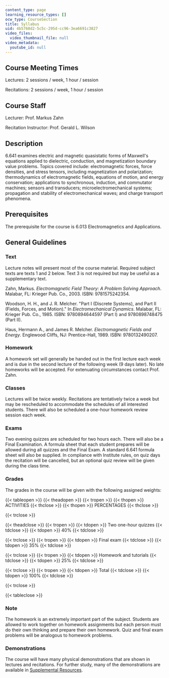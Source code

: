 ```yaml
---
content_type: page
learning_resource_types: []
ocw_type: CourseSection
title: Syllabus
uid: 4b5760d2-5c5c-295d-cc96-3ea6691c3827
video_files:
  video_thumbnail_file: null
video_metadata:
  youtube_id: null
---
```


Course Meeting Times
--------------------

Lectures: 2 sessions / week, 1 hour / session

Recitations: 2 sessions / week, 1 hour / session

Course Staff
------------

Lecturer: Prof. Markus Zahn

Recitation Instructor: Prof. Gerald L. Wilson

Description
-----------

6.641 examines electric and magnetic quasistatic forms of Maxwell's equations applied to dielectric, conduction, and magnetization boundary value problems. Topics covered include: electromagnetic forces, force densities, and stress tensors, including magnetization and polarization; thermodynamics of electromagnetic fields, equations of motion, and energy conservation; applications to synchronous, induction, and commutator machines; sensors and transducers; microelectromechanical systems; propagation and stability of electromechanical waves; and charge transport phenomena.

Prerequisites
-------------

The prerequisite for the course is 6.013 Electromagnetics and Applications.

General Guidelines
------------------

### Text

Lecture notes will present most of the course material. Required subject texts are texts 1 and 2 below. Text 3 is not required but may be useful as a supplementary text.

Zahn, Markus. _Electromagnetic Field Theory: A Problem Solving Approach_. Malabar, FL: Krieger Pub. Co., 2003. ISBN: 9781575242354.

Woodson, H. H., and J. R. Melcher. "Part I (Discrete Systems), and Part II (Fields, Forces, and Motion)." In _Electromechanical Dynamics_. Malabar, FL: Krieger Pub. Co., 1985. ISBN: 9780894644597 (Part I) and 9780898748475 (Part II).

Haus, Hermann A., and James R. Melcher. _Electromagnetic Fields and Energy_. Englewood Cliffs, NJ: Prentice-Hall, 1989. ISBN: 9780132490207.

### Homework

A homework set will generally be handed out in the first lecture each week and is due in the second lecture of the following week (9 days later). No late homeworks will be accepted. For extenuating circumstances contact Prof. Zahn.

### Classes

Lectures will be twice weekly. Recitations are tentatively twice a week but may be rescheduled to accommodate the schedules of all interested students. There will also be scheduled a one-hour homework review session each week.

### Exams

Two evening quizzes are scheduled for two hours each. There will also be a Final Examination. A formula sheet that each student prepares will be allowed during all quizzes and the Final Exam. A standard 6.641 formula sheet will also be supplied. In compliance with Institute rules, on quiz days the recitation will be cancelled, but an optional quiz review will be given during the class time.

### Grades

The grades in the course will be given with the following assigned weights:

{{< tableopen >}}
{{< theadopen >}}
{{< tropen >}}
{{< thopen >}}
ACTIVITIES
{{< thclose >}}
{{< thopen >}}
PERCENTAGES
{{< thclose >}}

{{< trclose >}}

{{< theadclose >}}
{{< tropen >}}
{{< tdopen >}}
Two one-hour quizzes
{{< tdclose >}}
{{< tdopen >}}
40%
{{< tdclose >}}

{{< trclose >}}
{{< tropen >}}
{{< tdopen >}}
Final exam
{{< tdclose >}}
{{< tdopen >}}
35%
{{< tdclose >}}

{{< trclose >}}
{{< tropen >}}
{{< tdopen >}}
Homework and tutorials
{{< tdclose >}}
{{< tdopen >}}
25%
{{< tdclose >}}

{{< trclose >}}
{{< tropen >}}
{{< tdopen >}}
Total
{{< tdclose >}}
{{< tdopen >}}
100%
{{< tdclose >}}

{{< trclose >}}

{{< tableclose >}}

### Note

The homework is an extremely important part of the subject. Students are allowed to work together on homework assignments but each person must do their own thinking and prepare their own homework. Quiz and final exam problems will be analogous to homework problems.

### Demonstrations

The course will have many physical demonstrations that are shown in lectures and recitations. For further study, many of the demonstrations are available in [Supplemental Resources](/courses/res-6-001-electromagnetic-fields-and-energy-spring-2008).
